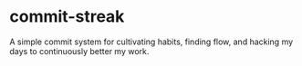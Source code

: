 commit-streak
=============

A simple commit system for cultivating habits, finding flow, and hacking my days to continuously better my work.
